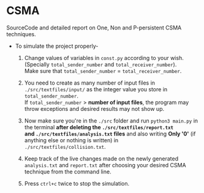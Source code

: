 # CSMA

SourceCode and detailed report on One, Non and P-persistent CSMA techniques.

* To simulate the project properly-

    1. Change values of variables in ```const.py``` according to your wish. (Specially ```total_sender_number``` and ```total_receiver_number```).\
    Make sure that ```total_sender_number``` = ```total_receiver_number```.

    2. You need to create as many number of input files in ```./src/textfiles/input/``` as the integer value you store in ```total_sender_number```.\
    If ```total_sender_number``` > **number of input files**, the program may throw exceptions and desired results may not show up.

    3. Now make sure you're in the ```./src``` folder and run ```python3 main.py``` in the terminal **after deleting the ```./src/textfiles/report.txt```\
    and ```./src/textfiles/analysis.txt``` files** and also writing **Only '0'** (if anything else or nothing is written) in ```./src/textfiles/collision.txt```.

    4. Keep track of the live changes made on the newly generated ```analysis.txt``` and ```report.txt``` after choosing your desired CSMA\
     technique from the command line.

    5. Press ```ctrl+c``` twice to stop the simulation.
